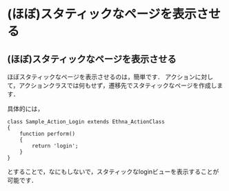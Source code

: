 # (ほぼ)スタティックなページを表示させる

## (ほぼ)スタティックなページを表示させる [](ethna-document-dev_guide-app-static.html#r71eadcf "r71eadcf")

ほぼスタティックなページを表示させるのは，簡単です． アクションに対して，アクションクラスでは何もせず，遷移先でスタティックなページを作成します．

具体的には，

    class Sample_Action_Login extends Ethna_ActionClass
    {
        function perform()
        {
            return 'login';
        }
    }

とすることで，なにもしないで，スタティックなloginビューを表示することが可能です．

